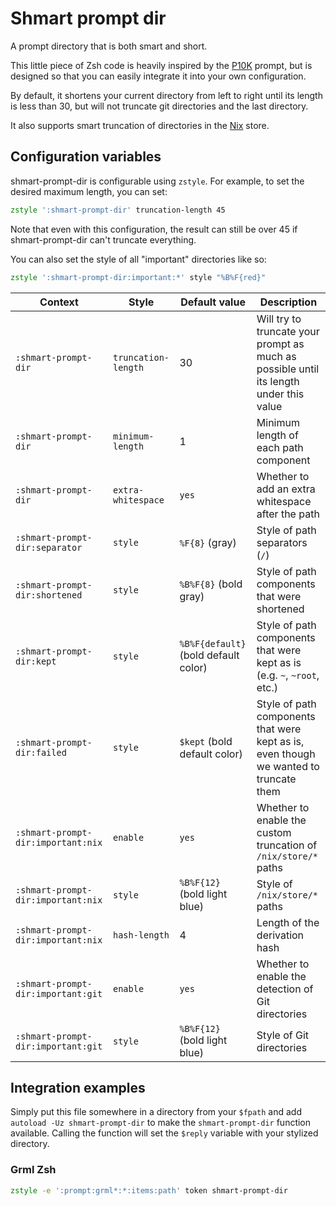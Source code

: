 Shmart prompt dir
=================

A prompt directory that is both smart and short.

This little piece of Zsh code is heavily inspired by the [P10K] prompt, but is
designed so that you can easily integrate it into your own configuration.

By default, it shortens your current directory from left to right until its
length is less than 30, but will not truncate git directories and the last
directory.

It also supports smart truncation of directories in the [Nix] store.

[P10K]: <https://github.com/romkatv/powerlevel10k>
[Nix]: <https://nixos.org/>

Configuration variables
-----------------------

shmart-prompt-dir is configurable using `zstyle`. For example, to set the
desired maximum length, you can set:

```zsh
zstyle ':shmart-prompt-dir' truncation-length 45
```


Note that even with this configuration, the result can still be over 45 if
shmart-prompt-dir can't truncate everything.

You can also set the style of all "important" directories like so:

```zsh
zstyle ':shmart-prompt-dir:important:*' style "%B%F{red}"
```

| Context | Style | Default value | Description |
|---------|-------|---------------|-------------|
| `:shmart-prompt-dir` | `truncation-length` | 30 | Will try to truncate your prompt as much as possible until its length under this value |
| `:shmart-prompt-dir` | `minimum-length` | 1 | Minimum length of each path component |
| `:shmart-prompt-dir` | `extra-whitespace` | `yes` | Whether to add an extra whitespace after the path |
| `:shmart-prompt-dir:separator` | `style` | `%F{8}` (gray) | Style of path separators (`/`) |
| `:shmart-prompt-dir:shortened` | `style` | `%B%F{8}` (bold gray) | Style of path components that were shortened |
| `:shmart-prompt-dir:kept` | `style` | `%B%F{default}` (bold default color) | Style of path components that were kept as is (e.g. `~`, `~root`, etc.) |
| `:shmart-prompt-dir:failed` | `style` | `$kept` (bold default color) | Style of path components that were kept as is, even though we wanted to truncate them |
| `:shmart-prompt-dir:important:nix` | `enable` | `yes` | Whether to enable the custom truncation of `/nix/store/*` paths |
| `:shmart-prompt-dir:important:nix` | `style` | `%B%F{12}` (bold light blue) | Style of `/nix/store/*` paths |
| `:shmart-prompt-dir:important:nix` | `hash-length` | 4 | Length of the derivation hash |
| `:shmart-prompt-dir:important:git` | `enable` | `yes` | Whether to enable the detection of Git directories |
| `:shmart-prompt-dir:important:git` | `style` | `%B%F{12}` (bold light blue) | Style of Git directories |

Integration examples
--------------------

Simply put this file somewhere in a directory from your `$fpath` and add
`autoload -Uz shmart-prompt-dir` to make the `shmart-prompt-dir` function
available. Calling the function will set the `$reply` variable with your
stylized directory.

### Grml Zsh

```zsh
zstyle -e ':prompt:grml*:*:items:path' token shmart-prompt-dir
```

